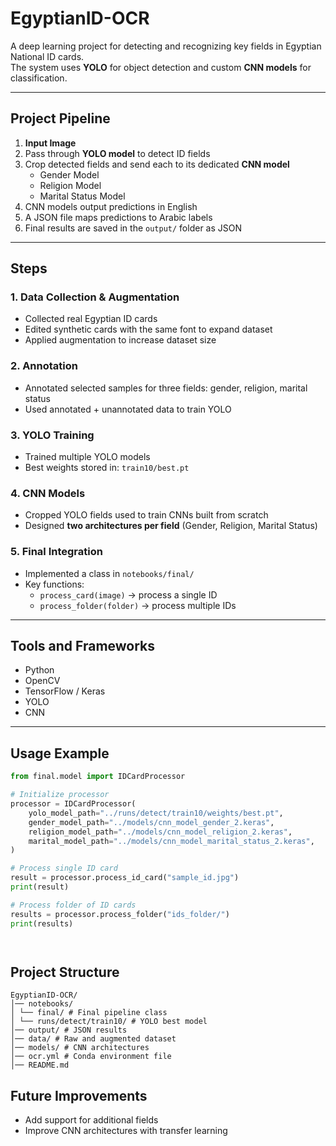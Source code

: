 # EgyptianID-OCR  

A deep learning project for detecting and recognizing key fields in Egyptian National ID cards.  
The system uses **YOLO** for object detection and custom **CNN models** for classification.  

---

## Project Pipeline  

1. **Input Image**  
2. Pass through **YOLO model** to detect ID fields  
3. Crop detected fields and send each to its dedicated **CNN model**  
   - Gender Model  
   - Religion Model  
   - Marital Status Model  
4. CNN models output predictions in English  
5. A JSON file maps predictions to Arabic labels  
6. Final results are saved in the `output/` folder as JSON  

---

## Steps  

### 1. Data Collection & Augmentation  
- Collected real Egyptian ID cards  
- Edited synthetic cards with the same font to expand dataset  
- Applied augmentation to increase dataset size  

### 2. Annotation  
- Annotated selected samples for three fields: gender, religion, marital status  
- Used annotated + unannotated data to train YOLO  

### 3. YOLO Training  
- Trained multiple YOLO models  
- Best weights stored in: `train10/best.pt`  

### 4. CNN Models  
- Cropped YOLO fields used to train CNNs built from scratch  
- Designed **two architectures per field** (Gender, Religion, Marital Status)  

### 5. Final Integration  
- Implemented a class in `notebooks/final/`  
- Key functions:  
  - `process_card(image)` → process a single ID  
  - `process_folder(folder)` → process multiple IDs  

---

## Tools and Frameworks  
- Python  
- OpenCV  
- TensorFlow / Keras  
- YOLO  
- CNN  

---

## Usage Example  

```python
from final.model import IDCardProcessor  

# Initialize processor  
processor = IDCardProcessor(  
    yolo_model_path="../runs/detect/train10/weights/best.pt",  
    gender_model_path="../models/cnn_model_gender_2.keras",  
    religion_model_path="../models/cnn_model_religion_2.keras",  
    marital_model_path="../models/cnn_model_marital_status_2.keras",  
)  

# Process single ID card  
result = processor.process_id_card("sample_id.jpg")  
print(result)  

# Process folder of ID cards  
results = processor.process_folder("ids_folder/")  
print(results)  




```

## Project Structure

```
EgyptianID-OCR/
│── notebooks/
│ └── final/ # Final pipeline class
│ └── runs/detect/train10/ # YOLO best model
│── output/ # JSON results
│── data/ # Raw and augmented dataset
│── models/ # CNN architectures
│── ocr.yml # Conda environment file
│── README.md

```

## Future Improvements  

- Add support for additional fields  
- Improve CNN architectures with transfer learning  
